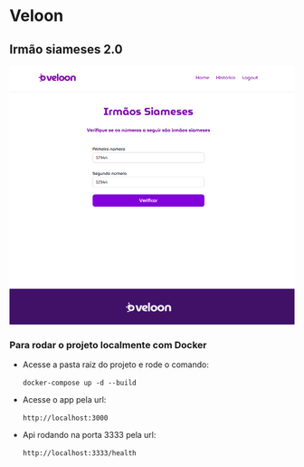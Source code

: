 # Veloon

## Irmão siameses 2.0
  ![alt text](frontend/image.png)

### Para rodar o projeto localmente com Docker

- Acesse a pasta raiz do projeto e rode o comando:

  `docker-compose up -d --build`

- Acesse o app pela url:

  `http://localhost:3000`

- Api rodando na porta 3333 pela url:

  `http://localhost:3333/health`

